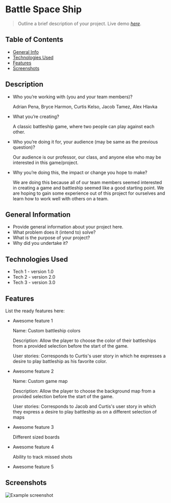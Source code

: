 # Battle Space Ship
> Outline a brief description of your project.
> Live demo [_here_](https://bitbucket.org/cs-3398-su22-gorns/battlespaceship/src/master/). <!-- If you have the project hosted somewhere, include the link here. -->

## Table of Contents
* [General Info](#general-information)
* [Technologies Used](#technologies-used)
* [Features](#features)
* [Screenshots](#screenshots)
<!-- * [License](#license) -->

## Description
- Who you’re working with (you and your team members)?

	Adrian Pena, Bryce Harmon, Curtis Kelso, Jacob Tamez, Alex Hlavka
	
- What you’re creating?

	A classic battleship game, where two people can play against each other.
		
- Who you’re doing it for, your audience (may be same as the previous question)?

	Our audience is our professor, our class, and anyone else who may be interested in this game/project.
	
- Why you’re doing this, the impact or change you hope to make?

	We are doing this because all of our team members seemed interested in creating a game and battleship
	seemed like a good starting point. We are hoping to gain some experience out of this project for ourselves
	and learn how to work well with others on a team.


## General Information
- Provide general information about your project here.
- What problem does it (intend to) solve?
- What is the purpose of your project?
- Why did you undertake it?
<!-- You don't have to answer all the questions - just the ones relevant to your project. -->


## Technologies Used
- Tech 1 - version 1.0
- Tech 2 - version 2.0
- Tech 3 - version 3.0


## Features
List the ready features here:
- Awesome feature 1

	Name: Custom battleship colors

	Description: Allow the player to choose the color of their battleships from a provided selection before the start of the game.

	User stories: Corresponds to Curtis's user story in which he expresses a desire to play battleship as his favorite color.
	
- Awesome feature 2

	Name: Custom game map

	Description: Allow the player to choose the background map from a provided selection before the start of the game.

	User stories: Corresponds to Jacob and Curtis's user story in which they express a desire to play battleship as on a different selection of maps
	
- Awesome feature 3
	
	Different sized boards
	
- Awesome feature 4

	Ability to track missed shots
	
- Awesome feature 5
	


## Screenshots
![Example screenshot](https://i.imgur.com/fniIWoz.jpg)
<!-- If you have screenshots you'd like to share, include them here. -->
